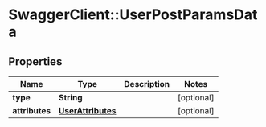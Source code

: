 # SwaggerClient::UserPostParamsData

## Properties
Name | Type | Description | Notes
------------ | ------------- | ------------- | -------------
**type** | **String** |  | [optional] 
**attributes** | [**UserAttributes**](UserAttributes.md) |  | [optional] 


